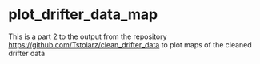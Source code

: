 # plot_drifter_data_map
This is a part 2 to the output from the repository https://github.com/Tstolarz/clean_drifter_data to plot maps of the cleaned drifter data
